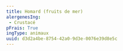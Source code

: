 ```yaml
---
title: Homard (fruits de mer)
alergenesIng:
 - Crustacé
pFrais: True
ingType: animaux
uuid: d3d2a4be-8754-42a0-9d3e-0076e39d8e5c
---
```

